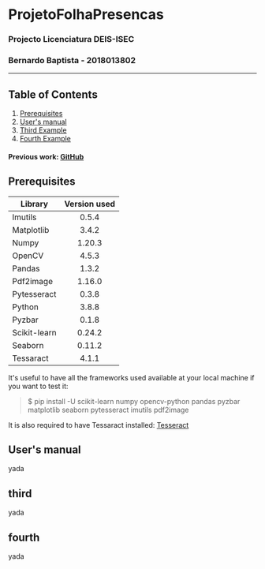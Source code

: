 # ProjetoFolhaPresencas

### Projecto Licenciatura DEIS-ISEC
### Bernardo Baptista - 2018013802
***
## Table of Contents
1. [Prerequisites](#prerequisites)
2. [User's manual](#users-manual)
3. [Third Example](#third)
4. [Fourth Example](#fourth)



#### Previous work: [GitHub](https://github.com/renatogomes17/ProjetoFolhaPresencas)

## Prerequisites

| Library       | Version used     | 
| ------------- |:-------------:| 
| Imutils |	0.5.4 |
| Matplotlib |	3.4.2|
| Numpy	|1.20.3|
| OpenCV	|4.5.3|
| Pandas	|1.3.2|
| Pdf2image	|1.16.0|
| Pytesseract|	0.3.8|
| Python	|3.8.8|
| Pyzbar |0.1.8
| Scikit-learn|	0.24.2|
| Seaborn|	0.11.2|
| Tessaract|4.1.1| 

It's useful to have all the frameworks used available at your local machine if you want to test it:

>$ pip install -U scikit-learn numpy opencv-python pandas pyzbar matplotlib seaborn pytesseract imutils pdf2image

It is also required to have Tessaract installed: [Tesseract](https://tesseract-ocr.github.io/tessdoc/Home.html)


## User's manual
yada

## third
yada

## fourth
yada
